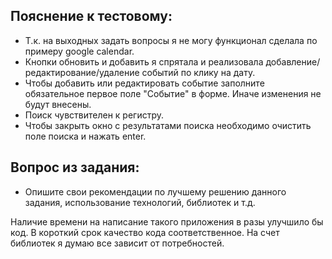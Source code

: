 ## Пояснение к тестовому:

- Т.к. на выходных задать вопросы я не могу функционал сделала по примеру google calendar.
- Кнопки обновить и добавить я спрятала и реализовала добавление/редактирование/удаление событий по клику на дату.
- Чтобы добавить или редактировать событие заполните обязательное первое поле "Событие" в форме. Иначе изменения не будут внесены.
- Поиск чувствителен к регистру.
- Чтобы закрыть окно с результатами поиска необходимо очистить поле поиска и нажать enter.

## Вопрос из задания:
- Опишите свои рекомендации по лучшему решению данного задания, использование технологий, библиотек и т.д.

Наличие времени на написание такого приложения в разы улучшило бы код. В короткий срок качество кода соответственное.
На счет библиотек я думаю все зависит от потребностей.
